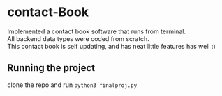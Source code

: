 # contact-Book
Implemented a contact book software that runs from terminal.<br>
All backend data types were coded from scratch.<br>
This contact book is self updating, and has neat little features has well :)

## Running the project
clone the repo and run `python3 finalproj.py` 
